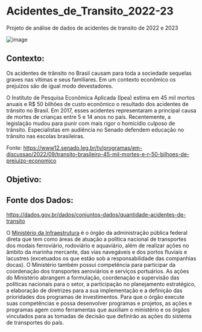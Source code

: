 # Acidentes_de_Transito_2022-23
Projeto de análise de dados de acidentes de transito de 2022 e 2023

![image](https://github.com/LealDias/Acidentes_de_Transito_2022-23/assets/70763447/a9a4c663-a077-47bd-9da7-92907cb545b7)


## Contexto:

Os acidentes de trânsito no Brasil causam para toda a sociedade sequelas graves nas vítimas e seus familiares. Em um contexto econômico os prejuizos são de igual modo devestadores. 

O Instituto de Pesquisa Econômica Aplicada (Ipea) estima em 45 mil mortos anuais e R$ 50 bilhões de custo econômico o resultado dos acidentes de trânsito no Brasil. Em 2017, esses acidentes representaram a principal causa de mortes de crianças entre 5 e 14 anos no país. Recentemente, a legislação mudou para punir com mais rigor o homicídio culposo de trânsito. Especialistas em audiência no Senado defendem educação no trânsito nas escolas brasileiras.

Fonte: https://www12.senado.leg.br/tv/programas/em-discussao/2022/09/transito-brasileiro-45-mil-mortes-e-r-50-bilhoes-de-prejuizo-economico

## Objetivo:



## Fonte dos Dados:

https://dados.gov.br/dados/conjuntos-dados/quantidade-acidentes-de-transito

O [Ministério da Infraestrutura](https://www.infraestrutura.gov.br/) é o órgão da administração pública federal direta que tem como áreas de atuação a política nacional de transportes dos modais ferroviário, rodoviário e aquaviário, além de realizar ações no âmbito da marinha mercante, das vias navegáveis e dos portos fluviais e lacustres (excetuados os que estão sob a responsabilidade das companhias docas). O Ministério também possui competência para participar da coordenação dos transportes aeroviários e serviços portuários. As ações do Ministério abrangem a formulação, coordenação e supervisão das políticas nacionais para o setor, a participação no planejamento estratégico, a elaboração de diretrizes para a sua implementação e a definição das prioridades dos programas de investimentos. Para que o órgão execute suas competências e possa desenvolver programas e projetos, as ações e programas agem como ferramentas que auxiliam o ministério e os órgãos vinculados para as tomadas de decisão que definirão as ações do sistema de transportes do país.



